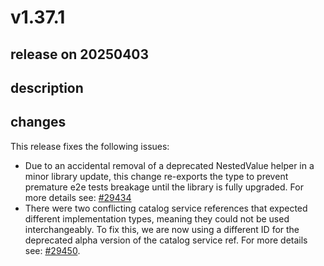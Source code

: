 # v1.37.1

## release on 20250403
## description
## changes
This release fixes the following issues:

* Due to an accidental removal of a deprecated NestedValue helper in a minor library update, this change re-exports the type to prevent premature e2e tests breakage until the library is fully upgraded. For more details see: <a class="issue-link js-issue-link" data-error-text="Failed to load title" data-id="2962833686" data-permission-text="Title is private" data-url="https://github.com/backstage/backstage/issues/29434" data-hovercard-type="pull_request" data-hovercard-url="/backstage/backstage/pull/29434/hovercard" href="https://github.com/backstage/backstage/pull/29434">#29434</a>
* There were two conflicting catalog service references that expected different implementation types, meaning they could not be used interchangeably. To fix this, we are now using a different ID for the deprecated alpha version of the catalog service ref. For more details see: <a class="issue-link js-issue-link" data-error-text="Failed to load title" data-id="2966162370" data-permission-text="Title is private" data-url="https://github.com/backstage/backstage/issues/29450" data-hovercard-type="pull_request" data-hovercard-url="/backstage/backstage/pull/29450/hovercard" href="https://github.com/backstage/backstage/pull/29450">#29450</a>.

